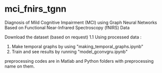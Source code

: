 # mci_fnirs_tgnn
Diagnosis of Mild Cognitive Impairment (MCI) using Graph Neural Networks Based on Functional Near-Infrared  Spectroscopy (fNIRS) Data

Download the dataset (based on request)
1.1 Using processed data : 
1) Make temporal graphs by using "making_temporal_graphs.ipynb"
2) Train and see results by running "model_gconvgru.ipynb"


preprocessing codes are in Matlab and Python folders with preprocessing name on them.

